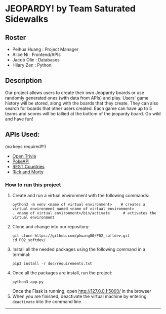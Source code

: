 # JEOPARDY! by Team Saturated Sidewalks

## Roster
* Peihua Huang : Project Manager
* Alice Ni : Frontend/APIs
* Jacob Olin : Databases
* Hilary Zen : Python

## Description
Our project allows users to create their own Jeopardy boards or use randomly generated ones (with data from APIs) and play. Users' game history will be stored, along with the boards that they create. They can also search for boards that other users created. Each game can have up to 5 teams and scores will be tallied at the bottom of the jeopardy board. Go wild and have fun!

## APIs Used:
  (no keys required!!!)
* [Open Trivia](https://docs.google.com/document/d/1yp2nicOExDYlrEfdvqspD17Kz5c-xMSWHudfmNjJgQ4/edit)
* [PokeAPI](https://docs.google.com/document/d/1hMbL36d5qqFLfufHOqUMWwraWFudfJdekqp6urex0KU/edit)
* [REST Countries](https://docs.google.com/document/d/1C-umxnBAIUzQI9kLDaXG4-YbFsiOwwRTJ5c-DXAHTRM/edit)
* [Rick and Morty](https://docs.google.com/document/d/1oK0klhp__LHP9kxb3D70cbbI46i1mMnmDMI4y1XS3B4/edit)

### How to run this project
1. Create and run a virtual environment with the following commands:
   ```
   python3 -m venv <name of virtual environment>    # creates a virtual environment named <name of virtual environment>
   . <name of virtual environment>/bin/activate      # activates the virtual environment
   ```
2. Clone and change into our repository:
   ```
   git clone https://github.com/phuang00/P02_softdev.git
   cd P02_softdev/
   ```
3. Install all the needed packages using the following command in a terminal:
   ```
   pip3 install -r doc/requirements.txt
   ```
4. Once all the packages are install, run the project:
   ```
   python3 app.py
   ```
   Once the Flask is running, open http://127.0.0.1:5000/ in the browser
5. When you are finished, deactivate the virtual machine by entering `deactivate` into the command line.

---

